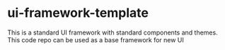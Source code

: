 # ui-framework-template
This is a standard UI framework with standard components and themes. This code repo can be used as a base framework for new UI 